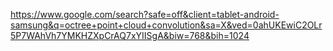 https://www.google.com/search?safe=off&client=tablet-android-samsung&q=octree+point+cloud+convolution&sa=X&ved=0ahUKEwiC2OLr5P7WAhVh7YMKHZXpCrAQ7xYIISgA&biw=768&bih=1024

